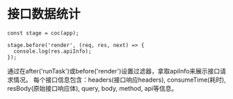 # 接口数据统计

   ```
   const stage = coc(app);
   
   stage.before('render', (req, res, next) => {
     console.log(res.apiInfo);
   });
   ```
   
   通过在after('runTask')或before('render')设置过滤器，拿取apiInfo来展示接口请求情况。
   每个接口信息包含：headers(接口响应headers), consumeTime(耗时), resBody(原始接口响应体), query, body, method, api等信息。
  